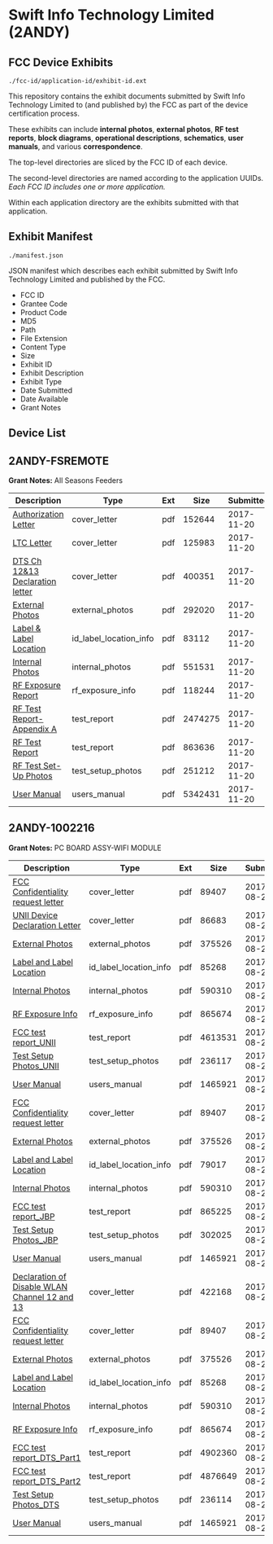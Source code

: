 # Swift Info Technology Limited (2ANDY)
## FCC Device Exhibits

```
./fcc-id/application-id/exhibit-id.ext
```

This repository contains the exhibit documents submitted by Swift Info Technology Limited to (and published by) the FCC as part of the device certification process.

These exhibits can include **internal photos**, **external photos**, **RF test reports**, **block diagrams**, **operational descriptions**, **schematics**, **user manuals**, and various **correspondence**.

The top-level directories are sliced by the FCC ID of each device.

The second-level directories are named according to the application UUIDs. *Each FCC ID includes one or more application.*

Within each application directory are the exhibits submitted with that application. 

## Exhibit Manifest

```
./manifest.json
```

JSON manifest which describes each exhibit submitted by Swift Info Technology Limited and published by the FCC.

- FCC ID
- Grantee Code
- Product Code
- MD5
- Path
- File Extension
- Content Type
- Size
- Exhibit ID
- Exhibit Description
- Exhibit Type
- Date Submitted
- Date Available
- Grant Notes

## Device List
## 2ANDY-FSREMOTE
**Grant Notes:** All Seasons Feeders

| Description | Type | Ext | Size | Submitted | Available |
| ----------- | ---- | --- | ---- | --------- | --------- |
| [Authorization Letter](2ANDY-FSREMOTE/a0dd2c28046f19bcc759c119be4eb9c3/3645086.pdf) | cover_letter | pdf | 152644 | 2017-11-20 | 2017-11-20 |
| [LTC Letter](2ANDY-FSREMOTE/a0dd2c28046f19bcc759c119be4eb9c3/3645087.pdf) | cover_letter | pdf | 125983 | 2017-11-20 | 2017-11-20 |
| [DTS Ch 12&13 Declaration letter](2ANDY-FSREMOTE/a0dd2c28046f19bcc759c119be4eb9c3/3645088.pdf) | cover_letter | pdf | 400351 | 2017-11-20 | 2017-11-20 |
| [External Photos](2ANDY-FSREMOTE/a0dd2c28046f19bcc759c119be4eb9c3/3645089.pdf) | external_photos | pdf | 292020 | 2017-11-20 | 2017-11-20 |
| [Label & Label Location](2ANDY-FSREMOTE/a0dd2c28046f19bcc759c119be4eb9c3/3645090.pdf) | id_label_location_info | pdf | 83112 | 2017-11-20 | 2017-11-20 |
| [Internal Photos](2ANDY-FSREMOTE/a0dd2c28046f19bcc759c119be4eb9c3/3645091.pdf) | internal_photos | pdf | 551531 | 2017-11-20 | 2017-11-20 |
| [RF Exposure Report](2ANDY-FSREMOTE/a0dd2c28046f19bcc759c119be4eb9c3/3645093.pdf) | rf_exposure_info | pdf | 118244 | 2017-11-20 | 2017-11-20 |
| [RF Test Report-Appendix A](2ANDY-FSREMOTE/a0dd2c28046f19bcc759c119be4eb9c3/3645085.pdf) | test_report | pdf | 2474275 | 2017-11-20 | 2017-11-20 |
| [RF Test Report](2ANDY-FSREMOTE/a0dd2c28046f19bcc759c119be4eb9c3/3645095.pdf) | test_report | pdf | 863636 | 2017-11-20 | 2017-11-20 |
| [RF Test Set-Up Photos](2ANDY-FSREMOTE/a0dd2c28046f19bcc759c119be4eb9c3/3645096.pdf) | test_setup_photos | pdf | 251212 | 2017-11-20 | 2017-11-20 |
| [User Manual](2ANDY-FSREMOTE/a0dd2c28046f19bcc759c119be4eb9c3/3645097.pdf) | users_manual | pdf | 5342431 | 2017-11-20 | 2017-11-20 |
## 2ANDY-1002216
**Grant Notes:** PC BOARD ASSY-WIFI MODULE

| Description | Type | Ext | Size | Submitted | Available |
| ----------- | ---- | --- | ---- | --------- | --------- |
| [FCC Confidentiality request letter](2ANDY-1002216/3457fa0a15f0a00ed2135410ce6d8711/3526722.pdf) | cover_letter | pdf | 89407 | 2017-08-25 | 2017-08-28 |
| [UNII Device Declaration Letter](2ANDY-1002216/3457fa0a15f0a00ed2135410ce6d8711/3526849.pdf) | cover_letter | pdf | 86683 | 2017-08-25 | 2017-08-28 |
| [External Photos](2ANDY-1002216/3457fa0a15f0a00ed2135410ce6d8711/3526718.pdf) | external_photos | pdf | 375526 | 2017-08-25 | 2017-08-28 |
| [Label and Label Location](2ANDY-1002216/3457fa0a15f0a00ed2135410ce6d8711/3526815.pdf) | id_label_location_info | pdf | 85268 | 2017-08-25 | 2017-08-28 |
| [Internal Photos](2ANDY-1002216/3457fa0a15f0a00ed2135410ce6d8711/3526731.pdf) | internal_photos | pdf | 590310 | 2017-08-25 | 2017-08-28 |
| [RF Exposure Info](2ANDY-1002216/3457fa0a15f0a00ed2135410ce6d8711/3526817.pdf) | rf_exposure_info | pdf | 865674 | 2017-08-25 | 2017-08-28 |
| [FCC test report_UNII](2ANDY-1002216/3457fa0a15f0a00ed2135410ce6d8711/3526842.pdf) | test_report | pdf | 4613531 | 2017-08-25 | 2017-08-28 |
| [Test Setup Photos_UNII](2ANDY-1002216/3457fa0a15f0a00ed2135410ce6d8711/3526848.pdf) | test_setup_photos | pdf | 236117 | 2017-08-25 | 2017-08-28 |
| [User Manual](2ANDY-1002216/3457fa0a15f0a00ed2135410ce6d8711/3526748.pdf) | users_manual | pdf | 1465921 | 2017-08-25 | 2017-08-28 |
| [FCC Confidentiality request letter](2ANDY-1002216/8c54d4adb7ca1e51a2c585831ef418b1/3526722.pdf) | cover_letter | pdf | 89407 | 2017-08-25 | 2017-08-28 |
| [External Photos](2ANDY-1002216/8c54d4adb7ca1e51a2c585831ef418b1/3526718.pdf) | external_photos | pdf | 375526 | 2017-08-25 | 2017-08-28 |
| [Label and Label Location](2ANDY-1002216/8c54d4adb7ca1e51a2c585831ef418b1/3526735.pdf) | id_label_location_info | pdf | 79017 | 2017-08-25 | 2017-08-28 |
| [Internal Photos](2ANDY-1002216/8c54d4adb7ca1e51a2c585831ef418b1/3526731.pdf) | internal_photos | pdf | 590310 | 2017-08-25 | 2017-08-28 |
| [FCC test report_JBP](2ANDY-1002216/8c54d4adb7ca1e51a2c585831ef418b1/3526727.pdf) | test_report | pdf | 865225 | 2017-08-25 | 2017-08-28 |
| [Test Setup Photos_JBP](2ANDY-1002216/8c54d4adb7ca1e51a2c585831ef418b1/3526746.pdf) | test_setup_photos | pdf | 302025 | 2017-08-25 | 2017-08-28 |
| [User Manual](2ANDY-1002216/8c54d4adb7ca1e51a2c585831ef418b1/3526748.pdf) | users_manual | pdf | 1465921 | 2017-08-25 | 2017-08-28 |
| [Declaration of Disable WLAN Channel 12 and 13](2ANDY-1002216/42694c3f86816b0cbdc89720886d411a/3526809.pdf) | cover_letter | pdf | 422168 | 2017-08-25 | 2017-08-28 |
| [FCC Confidentiality request letter](2ANDY-1002216/42694c3f86816b0cbdc89720886d411a/3526722.pdf) | cover_letter | pdf | 89407 | 2017-08-25 | 2017-08-28 |
| [External Photos](2ANDY-1002216/42694c3f86816b0cbdc89720886d411a/3526718.pdf) | external_photos | pdf | 375526 | 2017-08-25 | 2017-08-28 |
| [Label and Label Location](2ANDY-1002216/42694c3f86816b0cbdc89720886d411a/3526815.pdf) | id_label_location_info | pdf | 85268 | 2017-08-25 | 2017-08-28 |
| [Internal Photos](2ANDY-1002216/42694c3f86816b0cbdc89720886d411a/3526731.pdf) | internal_photos | pdf | 590310 | 2017-08-25 | 2017-08-28 |
| [RF Exposure Info](2ANDY-1002216/42694c3f86816b0cbdc89720886d411a/3526817.pdf) | rf_exposure_info | pdf | 865674 | 2017-08-25 | 2017-08-28 |
| [FCC test report_DTS_Part1](2ANDY-1002216/42694c3f86816b0cbdc89720886d411a/3526812.pdf) | test_report | pdf | 4902360 | 2017-08-25 | 2017-08-28 |
| [FCC test report_DTS_Part2](2ANDY-1002216/42694c3f86816b0cbdc89720886d411a/3526813.pdf) | test_report | pdf | 4876649 | 2017-08-25 | 2017-08-28 |
| [Test Setup Photos_DTS](2ANDY-1002216/42694c3f86816b0cbdc89720886d411a/3526819.pdf) | test_setup_photos | pdf | 236114 | 2017-08-25 | 2017-08-28 |
| [User Manual](2ANDY-1002216/42694c3f86816b0cbdc89720886d411a/3526748.pdf) | users_manual | pdf | 1465921 | 2017-08-25 | 2017-08-28 |
